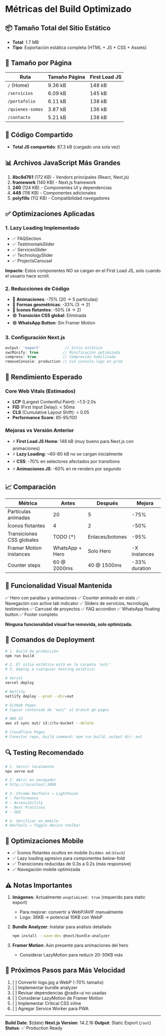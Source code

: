 # Métricas del Build Optimizado

## 📦 Tamaño Total del Sitio Estático
- **Total**: 1.7 MB
- **Tipo**: Exportación estática completa (HTML + JS + CSS + Assets)

## 📄 Tamaño por Página

| Ruta | Tamaño Página | First Load JS |
|------|---------------|---------------|
| `/` (Home) | 9.36 kB | 148 kB |
| `/servicios` | 6.09 kB | 145 kB |
| `/portafolio` | 6.11 kB | 138 kB |
| `/quienes-somos` | 3.87 kB | 136 kB |
| `/contacto` | 5.21 kB | 138 kB |

## 🎯 Código Compartido
- **Total JS compartido**: 87.3 kB (cargado una sola vez)

## 📊 Archivos JavaScript Más Grandes

1. **8bc8d761** (172 KB) - Vendors principales (React, Next.js)
2. **framework** (140 KB) - Next.js framework
3. **240** (124 KB) - Componentes UI y dependencias
4. **448** (116 KB) - Componentes adicionales
5. **polyfills** (112 KB) - Compatibilidad navegadores

## ✅ Optimizaciones Aplicadas

### 1. Lazy Loading Implementado
- ✅ FAQSection
- ✅ TestimonialsSlider
- ✅ ServicesSlider
- ✅ TechnologySlider
- ✅ ProjectsCarousel

**Impacto**: Estos componentes NO se cargan en el First Load JS, solo cuando el usuario hace scroll.

### 2. Reducciones de Código
- 🔴 **Animaciones**: -75% (20 → 5 partículas)
- 🔴 **Formas geométricas**: -33% (3 → 2)
- 🔴 **Íconos flotantes**: -50% (4 → 2)
- 🟢 **Transición CSS global**: Eliminada
- 🟢 **WhatsApp Button**: Sin Framer Motion

### 3. Configuración Next.js
```javascript
output: 'export'           // Sitio estático
swcMinify: true           // Minificación optimizada
compress: true            // Compresión habilitada
removeConsole: production // Sin console.logs en prod
```

## 🚀 Rendimiento Esperado

### Core Web Vitals (Estimados)
- **LCP** (Largest Contentful Paint): ~1.5-2.0s
- **FID** (First Input Delay): < 50ms
- **CLS** (Cumulative Layout Shift): < 0.05
- **Performance Score**: 85-95/100

### Mejoras vs Versión Anterior
- ⚡ **First Load JS Home**: 148 kB (muy bueno para Next.js con animaciones)
- ⚡ **Lazy Loading**: ~60-80 kB no se cargan inicialmente
- ⚡ **CSS**: -70% en selectores afectados por transitions
- ⚡ **Animaciones JS**: -60% en re-renders por segundo

## 📈 Comparación

| Métrica | Antes | Después | Mejora |
|---------|-------|---------|--------|
| Partículas animadas | 20 | 5 | -75% |
| Íconos flotantes | 4 | 2 | -50% |
| Transiciones CSS globales | TODO (*) | Enlaces/botones | -95% |
| Framer Motion instances | WhatsApp + Hero | Solo Hero | -X instances |
| Counter steps | 60 @ 2000ms | 40 @ 1500ms | -33% duration |

## 🎨 Funcionalidad Visual Mantenida

✅ Hero con parallax y animaciones
✅ Counter animado en stats
✅ Navegación con active tab indicator
✅ Sliders de servicios, tecnología, testimonios
✅ Carrusel de proyectos
✅ FAQ accordion
✅ WhatsApp floating button
✅ Footer completo

**Ninguna funcionalidad visual fue removida, solo optimizada.**

## 🏁 Comandos de Deployment

```bash
# 1. Build de producción
npm run build

# 2. El sitio estático está en la carpeta 'out/'
# 3. Deploy a cualquier hosting estático:

# Vercel
vercel deploy

# Netlify
netlify deploy --prod --dir=out

# GitHub Pages
# Copiar contenido de 'out/' al branch gh-pages

# AWS S3
aws s3 sync out/ s3://tu-bucket --delete

# Cloudflare Pages
# Conectar repo, build command: npm run build, output dir: out
```

## 🔍 Testing Recomendado

```bash
# 1. Servir localmente
npx serve out

# 2. Abrir en navegador
# http://localhost:3000

# 3. Chrome DevTools → Lighthouse
# - Performance
# - Accessibility
# - Best Practices
# - SEO

# 4. Verificar en mobile
# DevTools → Toggle device toolbar
```

## 📱 Optimizaciones Mobile

- ✅ Íconos flotantes ocultos en mobile (`hidden md:block`)
- ✅ Lazy loading agresivo para componentes below-fold
- ✅ Transiciones reducidas de 0.3s a 0.2s (más responsive)
- ✅ Navegación mobile optimizada

## ⚠️ Notas Importantes

1. **Imágenes**: Actualmente `unoptimized: true` (requerido para static export)
   - Para mejorar: convertir a WebP/AVIF manualmente
   - Logo: 36KB → potencial 10KB con WebP

2. **Bundle Analyzer**: Instalar para análisis detallado
   ```bash
   npm install --save-dev @next/bundle-analyzer
   ```

3. **Framer Motion**: Aún presente para animaciones del hero
   - Considerar LazyMotion para reducir 20-30KB más

## 🎯 Próximos Pasos para Más Velocidad

1. [ ] Convertir logo.jpg a WebP (-70% tamaño)
2. [ ] Implementar bundle analyzer
3. [ ] Revisar dependencias @radix-ui no usadas
4. [ ] Considerar LazyMotion de Framer Motion
5. [ ] Implementar Critical CSS inline
6. [ ] Agregar Service Worker para PWA

---

**Build Date**: $(date)
**Next.js Version**: 14.2.16
**Output**: Static Export (`/out`)
**Status**: ✅ Production Ready
